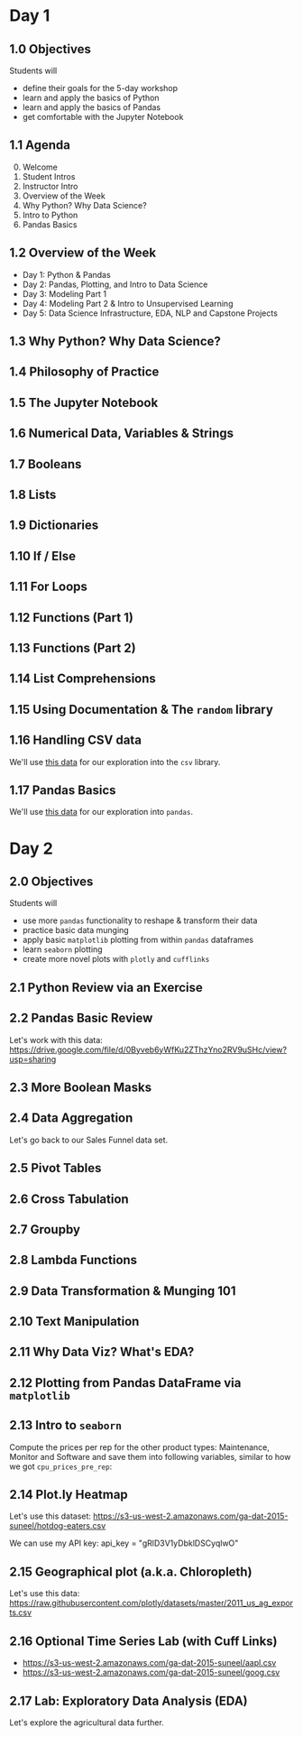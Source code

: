# Day 1

## 1.0 Objectives
Students will

- define their goals for the 5-day workshop
- learn and apply the basics of Python
- learn and apply the basics of Pandas
- get comfortable with the Jupyter Notebook

## 1.1 Agenda
0. Welcome
1. Student Intros
2. Instructor Intro
3. Overview of the Week
4. Why Python? Why Data Science?
5. Intro to Python
6. Pandas Basics

## 1.2 Overview of the Week
- Day 1: Python & Pandas
- Day 2: Pandas, Plotting, and Intro to Data Science
- Day 3: Modeling Part 1
- Day 4: Modeling Part 2 & Intro to Unsupervised Learning
- Day 5: Data Science Infrastructure, EDA, NLP and Capstone Projects

## 1.3 Why Python? Why Data Science?
## 1.4 Philosophy of Practice
## 1.5 The Jupyter Notebook
## 1.6 Numerical Data, Variables & Strings
## 1.7 Booleans
## 1.8 Lists
## 1.9 Dictionaries
## 1.10 If / Else
## 1.11 For Loops
## 1.12 Functions (Part 1)
## 1.13 Functions (Part 2)
## 1.14 List Comprehensions
## 1.15 Using Documentation & The `random` library
## 1.16 Handling CSV data
We'll use [this data](https://s3.amazonaws.com/simple-fractal-workshops/movie_history_for_user.csv) for our exploration into the `csv` library.
## 1.17 Pandas Basics
We'll use [this data](https://s3.amazonaws.com/python-level-2/sales-funnel.csv) for our exploration into `pandas`.

# Day 2
## 2.0 Objectives
Students will

- use more `pandas` functionality to reshape & transform their data
- practice basic data munging
- apply basic `matplotlib` plotting from within `pandas` dataframes
- learn `seaborn` plotting
- create more novel plots with `plotly` and `cufflinks`

## 2.1 Python Review via an Exercise
## 2.2 Pandas Basic Review
Let's work with this data: https://drive.google.com/file/d/0Byveb6yWfKu2ZThzYno2RV9uSHc/view?usp=sharing
## 2.3 More Boolean Masks
## 2.4 Data Aggregation
Let's go back to our Sales Funnel data set.
## 2.5 Pivot Tables
## 2.6 Cross Tabulation
## 2.7 Groupby
## 2.8 Lambda Functions
## 2.9 Data Transformation & Munging 101
## 2.10 Text Manipulation
## 2.11 Why Data Viz? What's EDA?
## 2.12 Plotting from Pandas DataFrame via `matplotlib`
## 2.13 Intro to `seaborn`
Compute the prices per rep for the other product types: Maintenance, Monitor and Software and save them into following variables, similar to how we got `cpu_prices_pre_rep`:
## 2.14 Plot.ly Heatmap
Let's use this dataset: https://s3-us-west-2.amazonaws.com/ga-dat-2015-suneel/hotdog-eaters.csv

We can use my API key: api_key = "gRlD3V1yDbklDSCyqlwO"

## 2.15 Geographical plot (a.k.a. Chloropleth)
Let's use this data: https://raw.githubusercontent.com/plotly/datasets/master/2011_us_ag_exports.csv

## 2.16 Optional Time Series Lab (with Cuff Links)
- https://s3-us-west-2.amazonaws.com/ga-dat-2015-suneel/aapl.csv
- https://s3-us-west-2.amazonaws.com/ga-dat-2015-suneel/goog.csv

## 2.17 Lab: Exploratory Data Analysis (EDA)
Let's explore the agricultural data further.

